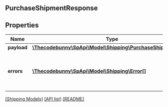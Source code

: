## PurchaseShipmentResponse

## Properties

Name | Type | Description | Notes
------------ | ------------- | ------------- | -------------
**payload** | [**\Thecodebunny\SpApi\Model\Shipping\PurchaseShipmentResult**](PurchaseShipmentResult.md) |  | [optional]
**errors** | [**\Thecodebunny\SpApi\Model\Shipping\Error[]**](Error.md) | A list of error responses returned when a request is unsuccessful. | [optional]

[[Shipping Models]](../) [[API list]](../../Api) [[README]](../../../README.md)
